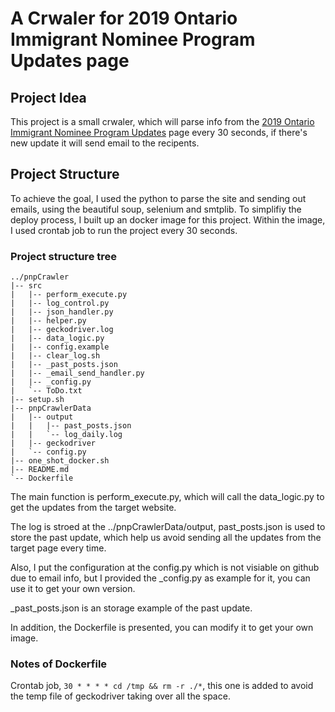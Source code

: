 # A Crwaler for 2019 Ontario Immigrant Nominee Program Updates page
## Project Idea
This project is a small crwaler, which will parse info from the [2019 Ontario Immigrant Nominee Program Updates](https://www.ontario.ca/page/2019-ontario-immigrant-nominee-program-updates) page every 30 seconds, if there's new update it will send email to the recipents.

## Project Structure
To achieve the goal, I used the python to parse the site and sending out emails, using the beautiful soup, selenium and smtplib. To simplifiy the deploy process, I built up an docker image for this project. Within the image, I used crontab job to run the project every 30 seconds.

### Project structure tree
```
../pnpCrawler
|-- src
|   |-- perform_execute.py
|   |-- log_control.py
|   |-- json_handler.py
|   |-- helper.py
|   |-- geckodriver.log
|   |-- data_logic.py
|   |-- config.example
|   |-- clear_log.sh
|   |-- _past_posts.json
|   |-- _email_send_handler.py
|   |-- _config.py
|   `-- ToDo.txt
|-- setup.sh
|-- pnpCrawlerData
|   |-- output
|   |   |-- past_posts.json
|   |   `-- log_daily.log
|   |-- geckodriver
|   `-- config.py
|-- one_shot_docker.sh
|-- README.md
`-- Dockerfile
```

The main function is perform_execute.py, which will call the data_logic.py to get the updates from the target website. 

The log is stroed at the ../pnpCrawlerData/output, past_posts.json is used to store the past update, which help us avoid sending all the updates from the target page every time.

Also, I put the configuration at the config.py which is not visiable on github due to email info, but I provided the _config.py as example for it, you can use it to get your own version. 

_past_posts.json is an storage example of the past update.

In addition, the Dockerfile is presented, you can modify it to get your own image.

### Notes of Dockerfile
Crontab job, ```30 * * * * cd /tmp && rm -r ./*```, this one is added to avoid the temp file of geckodriver taking over all the space.
